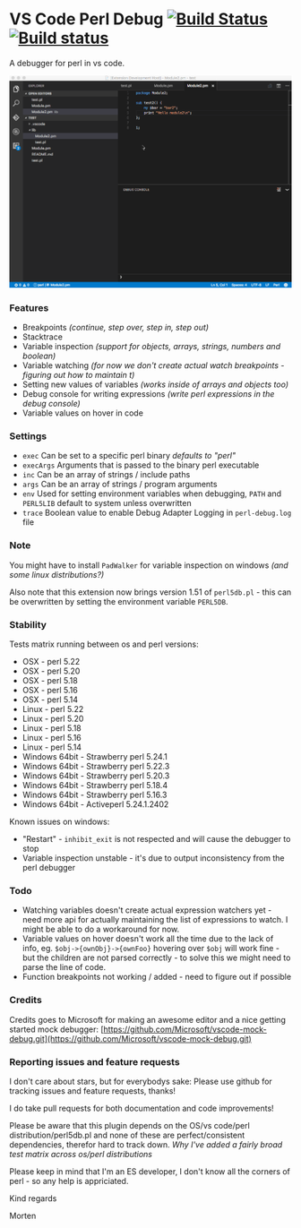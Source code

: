 # VS Code Perl Debug [![Build Status](https://travis-ci.org/raix/vscode-perl-debug.svg?branch=master)](https://travis-ci.org/raix/vscode-perl-debug) [![Build status](https://ci.appveyor.com/api/projects/status/rtt7e5fq99vw6857/branch/master)](https://ci.appveyor.com/project/raix/vscode-perl-debug/branch/master)

A debugger for perl in vs code.

![Perl Debug](images/vscode-perl-debugger.gif)

### Features
* Breakpoints *(continue, step over, step in, step out)*
* Stacktrace
* Variable inspection *(support for objects, arrays, strings, numbers and boolean)*
* Variable watching *(for now we don't create actual watch breakpoints - figuring out how to maintain t)*
* Setting new values of variables *(works inside of arrays and objects too)*
* Debug console for writing expressions *(write perl expressions in the debug console)*
* Variable values on hover in code

### Settings

* `exec` Can be set to a specific perl binary *defaults to "perl"*
* `execArgs` Arguments that is passed to the binary perl executable
* `inc` Can be an array of strings / include paths
* `args` Can be an array of strings / program arguments
* `env` Used for setting environment variables when debugging, `PATH` and `PERL5LIB` default to system unless overwritten
* `trace` Boolean value to enable Debug Adapter Logging in `perl-debug.log` file

### Note

You might have to install `PadWalker` for variable inspection on windows *(and some linux distributions?)*

Also note that this extension now brings version 1.51 of `perl5db.pl` - this can be overwritten
by setting the environment variable `PERL5DB`.

### Stability

Tests matrix running between os and perl versions:

* OSX - perl 5.22
* OSX - perl 5.20
* OSX - perl 5.18
* OSX - perl 5.16
* OSX - perl 5.14
* Linux - perl 5.22
* Linux - perl 5.20
* Linux - perl 5.18
* Linux - perl 5.16
* Linux - perl 5.14
* Windows 64bit - Strawberry perl 5.24.1
* Windows 64bit - Strawberry perl 5.22.3
* Windows 64bit - Strawberry perl 5.20.3
* Windows 64bit - Strawberry perl 5.18.4
* Windows 64bit - Strawberry perl 5.16.3
* Windows 64bit - Activeperl 5.24.1.2402

Known issues on windows:

* "Restart" - `inhibit_exit` is not respected and will cause the debugger to stop
* Variable inspection unstable - it's due to output inconsistency from the perl debugger

### Todo

* Watching variables doesn't create actual expression watchers yet - need more api for actually maintaining the list of expressions to watch. I might be able to do a workaround for now.
* Variable values on hover doesn't work all the time due to the lack of info, eg. `$obj->{ownObj}->{ownFoo}` hovering over `$obj` will work fine - but the children are not parsed correctly - to solve this we might need to parse the line of code.
* Function breakpoints not working / added - need to figure out if possible

### Credits

Credits goes to Microsoft for making an awesome editor and a nice getting started mock debugger: [https://github.com/Microsoft/vscode-mock-debug.git](https://github.com/Microsoft/vscode-mock-debug.git)


### Reporting issues and feature requests

I don't care about stars, but for everybodys sake:
Please use github for tracking issues and feature requests, thanks!

I do take pull requests for both documentation and code improvements!

Please be aware that this plugin depends on the OS/vs code/perl distribution/perl5db.pl
and none of these are perfect/consistent dependencies, therefor hard to track down.
*Why I've added a fairly broad test matrix across os/perl distributions*

Please keep in mind that I'm an ES developer, I don't know all
the corners of perl - so any help is appriciated.

Kind regards

Morten
